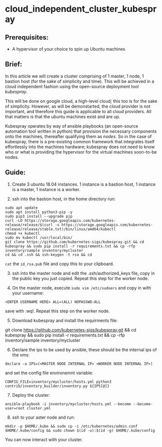 # cloud_independent_cluster_kubespray

## Prerequisites:

- A hypervisor of your choice to spin up Ubuntu machines

## Brief:

In this article we will create a cluster comprising of 1 master, 1 node, 1 bastion host (for the sake of simplicity and time). This will be achieved in a cloud independent fashion using the open-source deployment tool *kubespray*.

This will be done on google cloud, a high-level cloud; this too is for the sake of simplicity. However, as will be demonstarted, the cloud provider is not important, and therefore this guide is applicable to all cloud providers. All that matters is that the ubuntu machines exist and are up.

Kubespray operates by way of ansible playbooks (an open-source automation tool written in python) that provision the necessary components onto the machines, thereafter qualifying them as *nodes*. So in the case of kubespray, there is a pre-existing common framework that integrates itself effortlessly into the machines hardware; kubespray does not need to know who or what is providing the hypervisor for the virtual machines soon-to-be nodes.

## Guide:

1. Create 3 ubuntu 18.04 instances. 1 instance is a bastion host, 1 instance is a master, 1 instance is a worker.

2. ssh into the bastion host, in the home directory run:

```
sudo apt update
sudo apt install python3-pip -y
sudo pip3 install --upgrade pip
curl -LO https://storage.googleapis.com/kubernetes-release/release/$(curl -s https://storage.googleapis.com/kubernetes-release/release/stable.txt)/bin/linux/amd64/kubectl
chmod +x kubectl
sudo mv kubectl /usr/local/bin/
git clone https://github.com/kubernetes-sigs/kubespray.git && cd kubespray && sudo pip install -r requirements.txt && cp -rfp inventory/sample inventory/mycluster
cd && cd .ssh && ssh-keygen -t rsa && cd
```

`cat` the `id_rsa.pub` file and copy this to your clipboard.

3. ssh into the master node and edit the .ssh/authorized_keys file, copy in the public key you just copied. Repeat this step for the worker node.

4. On the master node, execute `sudo vim /etc/sudoers` and copy in with your username:

`<ENTER USERNAME HERE> ALL=(ALL) NOPASSWD:ALL`

save with :wq!. Repeat this step on the worker node.

5. Download kubespray and install the requirments file:

git clone https://github.com/kubernetes-sigs/kubespray.git && cd kubespray && sudo pip install -r requirements.txt && cp -rfp inventory/sample inventory/mycluster

6. Declare the ips to be used by ansible, these should be the internal ips of the vms:

`declare -a IPS=(<MASTER NODE INTERNAL IP> <WORKER NODE INTERNAL IP>)`

and set the config file environemnt variable:

`CONFIG_FILE=inventory/mycluster/hosts.yml python3 contrib/inventory_builder/inventory.py ${IPS[@]}`

7. Deploy the cluster:

`ansible-playbook -i inventory/mycluster/hosts.yml --become --become-user=root cluster.yml`

8. ssh to your aster node and run:

`mkdir -p $HOME/.kube && sudo cp -i /etc/kubernetes/admin.conf $HOME/.kube/config && sudo chown $(id -u):$(id -g) $HOME/.kube/config`

You can now interact with your cluster.

